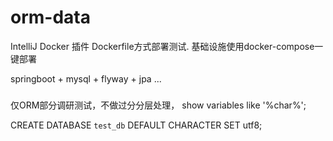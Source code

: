 # orm-data

IntelliJ Docker 插件 Dockerfile方式部署测试.
基础设施使用docker-compose一键部署

springboot + mysql + flyway + jpa ...

### 
仅ORM部分调研测试，不做过分分层处理，
show variables like '%char%';

CREATE DATABASE `test_db` DEFAULT CHARACTER SET utf8; 

